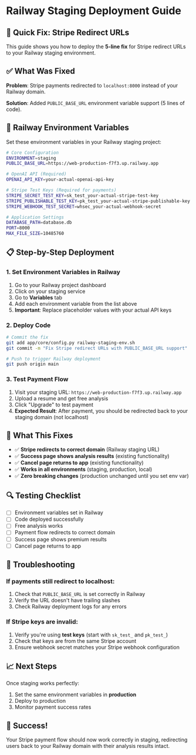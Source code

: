 # Railway Staging Deployment Guide

## 🚀 Quick Fix: Stripe Redirect URLs

This guide shows you how to deploy the **5-line fix** for Stripe redirect URLs to your Railway staging environment.

## ✅ What Was Fixed

**Problem**: Stripe payments redirected to `localhost:8000` instead of your Railway domain.

**Solution**: Added `PUBLIC_BASE_URL` environment variable support (5 lines of code).

## 🔧 Railway Environment Variables

Set these environment variables in your Railway staging project:

```bash
# Core Configuration
ENVIRONMENT=staging
PUBLIC_BASE_URL=https://web-production-f7f3.up.railway.app

# OpenAI API (Required)
OPENAI_API_KEY=your-actual-openai-api-key

# Stripe Test Keys (Required for payments)
STRIPE_SECRET_TEST_KEY=sk_test_your-actual-stripe-test-key
STRIPE_PUBLISHABLE_TEST_KEY=pk_test_your-actual-stripe-publishable-key
STRIPE_WEBHOOK_TEST_SECRET=whsec_your-actual-webhook-secret

# Application Settings
DATABASE_PATH=database.db
PORT=8000
MAX_FILE_SIZE=10485760
```

## 📋 Step-by-Step Deployment

### 1. Set Environment Variables in Railway

1. Go to your Railway project dashboard
2. Click on your staging service
3. Go to **Variables** tab
4. Add each environment variable from the list above
5. **Important**: Replace placeholder values with your actual API keys

### 2. Deploy Code

```bash
# Commit the fix
git add app/core/config.py railway-staging-env.sh
git commit -m "Fix Stripe redirect URLs with PUBLIC_BASE_URL support"

# Push to trigger Railway deployment
git push origin main
```

### 3. Test Payment Flow

1. Visit your staging URL: `https://web-production-f7f3.up.railway.app`
2. Upload a resume and get free analysis
3. Click "Upgrade" to test payment
4. **Expected Result**: After payment, you should be redirected back to your staging domain (not localhost)

## 🎯 What This Fixes

- ✅ **Stripe redirects to correct domain** (Railway staging URL)
- ✅ **Success page shows analysis results** (existing functionality)
- ✅ **Cancel page returns to app** (existing functionality)
- ✅ **Works in all environments** (staging, production, local)
- ✅ **Zero breaking changes** (production unchanged until you set env var)

## 🔍 Testing Checklist

- [ ] Environment variables set in Railway
- [ ] Code deployed successfully
- [ ] Free analysis works
- [ ] Payment flow redirects to correct domain
- [ ] Success page shows premium results
- [ ] Cancel page returns to app

## 🚨 Troubleshooting

### If payments still redirect to localhost:
1. Check that `PUBLIC_BASE_URL` is set correctly in Railway
2. Verify the URL doesn't have trailing slashes
3. Check Railway deployment logs for any errors

### If Stripe keys are invalid:
1. Verify you're using **test keys** (start with `sk_test_` and `pk_test_`)
2. Check that keys are from the same Stripe account
3. Ensure webhook secret matches your Stripe webhook configuration

## 📈 Next Steps

Once staging works perfectly:
1. Set the same environment variables in **production**
2. Deploy to production
3. Monitor payment success rates

## 🎉 Success!

Your Stripe payment flow should now work correctly in staging, redirecting users back to your Railway domain with their analysis results intact.
